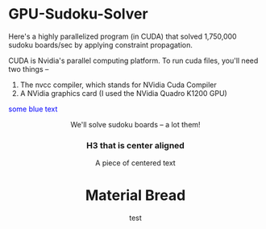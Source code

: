 # GPU-Sudoku-Solver
Here's a highly parallelized program (in CUDA) that solved 1,750,000 sudoku boards/sec by applying constraint propagation.

CUDA is Nvidia's parallel computing platform. To run cuda files, you'll need two things –
1) The nvcc compiler, which stands for NVidia Cuda Compiler
2) A NVidia graphics card (I used the NVidia Quadro K1200 GPU)


<span style="color: blue">some blue text</span>

<p style="text-align: center;">We'll solve sudoku boards – a lot them!
</p> 

<h3 style="text-align: center;">H3 that is center aligned</h3>

<p style="text-align: center;">A piece of centered text</p>

<h1 align="center">Material Bread</h1>

<p align="center">test</p>